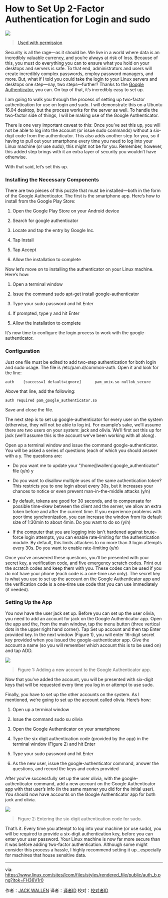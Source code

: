 How to Set Up 2-Factor Authentication for Login and sudo
==========================================================

![](https://www.linux.com/sites/lcom/files/styles/rendered_file/public/auth_crop.png?itok=z_cdYZZf)
>[Used with permission][1]

Security is all the rage—as it should be. We live in a world where data is an incredibly valuable currency, and you’re always at risk of loss. Because of this, you must do everything you can to ensure what you hold on your desktops and servers is safe. To that end, administrators and users will create incredibly complex passwords, employ password managers, and more. But, what if I told you could take the login to your Linux servers and desktops one step—nay, two steps—further? Thanks to the [Google Authenticator][2], you can. On top of that, it’s incredibly easy to set up.

I am going to walk you through the process of setting up two-factor authentication for use on login and sudo. I will demonstrate this on a Ubuntu 16.04 desktop, but the process works for the server as well. To handle the two-factor side of things, I will be making use of the Google Authenticator.

There is one very important caveat to this: Once you’ve set this up, you will not be able to log into the account (or issue sudo commands) without a six-digit code from the authenticator. This also adds another step for you, so if having to pull out your smartphone every time you need to log into your Linux machine (or use sudo), this might not be for you. Remember, however, this added step brings with it an extra layer of security you wouldn’t have otherwise.

With that said, let’s set this up.

### Installing the Necessary Components

There are two pieces of this puzzle that must be installed—both in the form of the Google Authenticator. The first is the smartphone app. Here’s how to install from the Google Play Store:

1. Open the Google Play Store on your Android device

2. Search for google authenticator

3. Locate and tap the entry by Google Inc.

4. Tap Install

5. Tap Accept

6. Allow the installation to complete

Now let’s move on to installing the authenticator on your Linux machine. Here’s how:

1. Open a terminal window

2. Issue the command sudo apt-get install google-authenticator

3. Type your sudo password and hit Enter

4. If prompted, type y and hit Enter

5. Allow the installation to complete

It’s now time to configure the login process to work with the google-authenticator.

### Configuration

Just one file must be edited to add two-step authentication for both login and sudo usage. The file is /etc/pam.d/common-auth. Open it and look for the line:

```
auth    [success=1 default=ignore]      pam_unix.so nullok_secure
```

Above that line, add the following:

```
auth required pam_google_authenticator.so
```

Save and close the file.

The next step is to set up google-authenticator for every user on the system (otherwise, they will not be able to log in). For example’s sake, we’ll assume there are two users on your system: jack and olivia. We’ll first set this up for jack (we’ll assume this is the account we’ve been working with all along).

Open up a terminal window and issue the command google-authenticator. You will be asked a series of questions (each of which you should answer with a y. The questions are:

* Do you want me to update your "/home/jlwallen/.google_authenticator" file (y/n) y

* Do you want to disallow multiple uses of the same authentication token? This restricts you to one login about every 30s, but it increases your chances to notice or even prevent man-in-the-middle attacks (y/n)

* By default, tokens are good for 30 seconds, and to compensate for possible time-skew between the client and the server, we allow an extra token before and after the current time. If you experience problems with poor time synchronization, you can increase the window from its default size of 1:30min to about 4min. Do you want to do so (y/n)

* If the computer that you are logging into isn't hardened against brute-force login attempts, you can enable rate-limiting for the authentication module. By default, this limits attackers to no more than 3 login attempts every 30s. Do you want to enable rate-limiting (y/n)

Once you’ve answered these questions, you’ll be presented with your secret key, a verification code, and five emergency scratch codes. Print out the scratch codes and keep them with you. These codes can be used if you do not have your phone (each code is a one-time use only). The secret key is what you use to set up the account on the Google Authenticator app and the verification code is a one-time use code that you can use immediately (if needed).

### Setting Up the App

You now have the user jack set up. Before you can set up the user olivia, you need to add an account for jack on the Google Authenticator app. Open the app and the, from the main window, tap the menu button (three vertical dots in the upper right hand corner). Tap Set up account and then tap Enter provided key. In the next window (Figure 1), you will enter 16-digit secret key provided when you issued the google-authenticator app. Give the account a name (so you will remember which account this is to be used on) and tap ADD.

![](https://www.linux.com/sites/lcom/files/styles/floated_images/public/auth_a.png?itok=xSMkd-Mf)
>Figure 1: Adding a new account to the Google Authenticator app.

Now that you’ve added the account, you will be presented with six-digit keys that will be requested every time you log in or attempt to use sudo.

Finally, you have to set up the other accounts on the system. As I mentioned, we’re going to set up the account called olivia. Here’s how:

1. Open up a terminal window

2. Issue the command sudo su olivia

3. Open the Google Authenticator on your smartphone

4. Type the six digit authentication code (provided by the app) in the terminal window (Figure 2) and hit Enter

5. Type your sudo password and hit Enter

6. As the new user, issue the google-authenticator command, answer the questions, and record the keys and codes provided

After you’ve successfully set up the user olivia, with the google-authenticator command, add a new account on the Google Authenticator app with that user’s info (in the same manner you did for the initial user). You should now have accounts on the Google Authenticator app for both jack and olivia.

![](https://www.linux.com/sites/lcom/files/styles/rendered_file/public/auth_b.png?itok=FH36V1r0)
>Figure 2: Entering the six-digit authentication code for sudo.

That’s it. Every time you attempt to log into your machine (or use sudo), you will be required to provide a six-digit authentication key, before you can enter your user password. Your Linux machine is now far more secure than it was before adding two-factor authentication. Although some might consider this process a hassle, I highly recommend setting it up...especially for machines that house sensitive data.

--------------------------------------------------------------------------------

via: https://www.linux.com/sites/lcom/files/styles/rendered_file/public/auth_b.png?itok=FH36V1r0

作者：[JACK WALLEN][a]
译者：[译者ID](https://github.com/译者ID)
校对：[校对者ID](https://github.com/校对者ID)

[a]: https://www.linux.com/users/jlwallen
[1]: https://www.linux.com/licenses/category/used-permission
[2]: https://play.google.com/store/apps/details?id=com.google.android.apps.authenticator2

